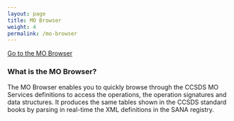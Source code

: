 ```yaml
---
layout: page
title: MO Browser
weight: 4
permalink: /mo-browser
---
```


[Go to the MO Browser](https://ccsdsmo.github.io/mo)

### What is the MO Browser?

The MO Browser enables you to quickly browse through the CCSDS MO Services definitions 
to access the operations, the operation signatures and data structures. It produces the 
same tables shown in the CCSDS standard books by parsing in real-time the XML definitions 
in the SANA registry.
